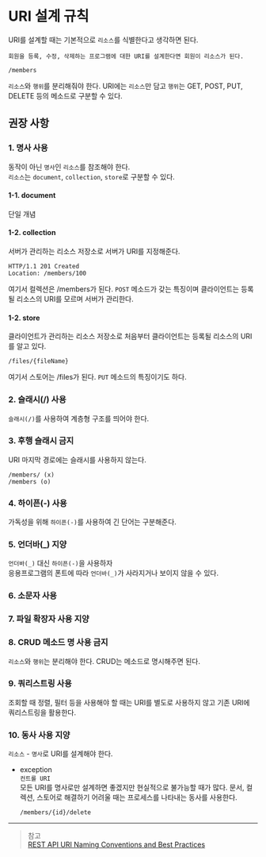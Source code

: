 # URI 설계 규칙

URI를 설계할 때는 기본적으로 `리소스`를 식별한다고 생각하면 된다.
```
회원을 등록, 수정, 삭제하는 프로그램에 대한 URI를 설계한다면 회원이 리소스가 된다.

/members
```

`리소스`와 `행위`를 분리해줘야 한다.
URI에는 `리소스`만 담고 `행위`는 GET, POST, PUT, DELETE 등의 메소드로 구분할 수 있다.  


## 권장 사항
### 1. 명사 사용
동작이 아닌 `명사`인 `리소스`를 참조해야 한다.  
`리소스`는 `document`, `collection`, `store`로 구분할 수 있다.  

#### 1-1. document  
단일 개념
#### 1-2. collection
서버가 관리하는 리소스 저장소로 서버가 URI를 지정해준다.
```
HTTP/1.1 201 Created
Location: /members/100
```
여기서 컬렉션은 /members가 된다.
`POST` 메소드가 갖는 특징이며 클라이언트는 등록될 리소스의 URI를 모르며 서버가 관리한다.
#### 1-2. store
클라이언트가 관리하는 리소스 저장소로 처음부터 클라이언트는 등록될 리소스의 URI를 알고 있다.
```
/files/{fileName}
```
여기서 스토어는 /files가 된다.
`PUT` 메소드의 특징이기도 하다.  

### 2. 슬래시(/) 사용
`슬래시(/)`를 사용하여 계층형 구조를 띄어야 한다.
### 3. 후행 슬래시 금지
URI 마지막 경로에는 슬래시를 사용하지 않는다.
```
/members/ (x)
/members (o)
```
### 4. 하이픈(-) 사용
가독성을 위해 `하이픈(-)`를 사용하여 긴 단어는 구분해준다.
### 5. 언더바(_) 지양
`언더바(_)` 대신 `하이픈(-)`을 사용하자  
응용프로그램의 폰트에 따라 `언더바(_)`가 사라지거나 보이지 않을 수 있다.  
### 6. 소문자 사용
### 7. 파일 확장자 사용 지양
### 8. CRUD 메소드 명 사용 금지
`리소스`와 `행위`는 분리해야 한다. CRUD는 메소드로 명시해주면 된다.
### 9. 쿼리스트링 사용
조회할 때 정렬, 필터 등을 사용해야 할 때는 URI를 별도로 사용하지 않고 기존 URI에 쿼리스트링을 활용한다. 
### 10. 동사 사용 지양
`리소스` - `명사`로 URI를 설계해야 한다.  

- exception  
  `컨트롤 URI`  
  모든 URI를 명사로만 설계하면 좋겠지만 현실적으로 불가능할 때가 많다. 문서, 컬렉션, 스토어로 해결하기 어려울 때는 프로세스를 나타내는 동사를 사용한다.  
  ```
  /members/{id}/delete
  ```

----  

> 참고  
[REST API URI Naming Conventions and Best Practices](https://restfulapi.net/resource-naming/)




